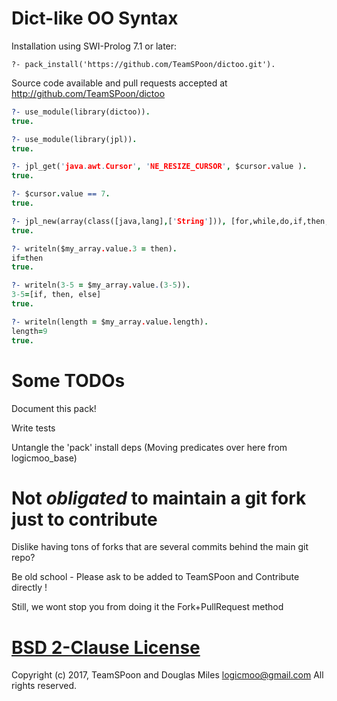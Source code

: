 # Dict-like OO Syntax


Installation using SWI-Prolog 7.1 or later:

  `?- pack_install('https://github.com/TeamSPoon/dictoo.git'). `


Source code available and pull requests accepted at
http://github.com/TeamSPoon/dictoo

```prolog
?- use_module(library(dictoo)).
true.

?- use_module(library(jpl)).
true.

?- jpl_get('java.awt.Cursor', 'NE_RESIZE_CURSOR', $cursor.value ).
true.

?- $cursor.value == 7.
true.

?- jpl_new(array(class([java,lang],['String'])), [for,while,do,if,then,else,try,catch,finally], $my_array.value).
true.

?- writeln($my_array.value.3 = then).
if=then
true.

?- writeln(3-5 = $my_array.value.(3-5)).
3-5=[if, then, else]
true.

?- writeln(length = $my_array.value.length).
length=9
true.


```



# Some TODOs

Document this pack!

Write tests

Untangle the 'pack' install deps 
(Moving predicates over here from logicmoo_base)


# Not _obligated_ to maintain a git fork just to contribute

Dislike having tons of forks that are several commits behind the main git repo?

Be old school - Please ask to be added to TeamSPoon and Contribute directly !

Still, we wont stop you from doing it the Fork+PullRequest method

# [BSD 2-Clause License](LICENSE.md)

Copyright (c) 2017, 
TeamSPoon and Douglas Miles <logicmoo@gmail.com> 
All rights reserved.

